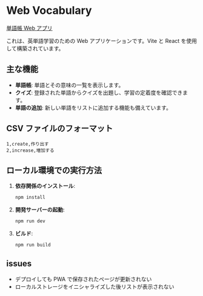 # Web Vocabulary

[単語帳 Web アプリ](https://web-vocabulary.vercel.app/)

これは、英単語学習のための Web アプリケーションです。Vite と React を使用して構築されています。

## 主な機能

- **単語帳**: 単語とその意味の一覧を表示します。
- **クイズ**: 登録された単語からクイズを出題し、学習の定着度を確認できます。
- **単語の追加**: 新しい単語をリストに追加する機能も備えています。

## CSV ファイルのフォーマット

```csv
1,create,作り出す
2,increase,増加する
```

## ローカル環境での実行方法

1.  **依存関係のインストール**:

    ```bash
    npm install
    ```

2.  **開発サーバーの起動**:

    ```bash
    npm run dev
    ```

3.  **ビルド**:
    ```bash
    npm run build
    ```

## issues

- デプロイしても PWA で保存されたページが更新されない
- ローカルストレージをイニシャライズした後リストが表示されない
